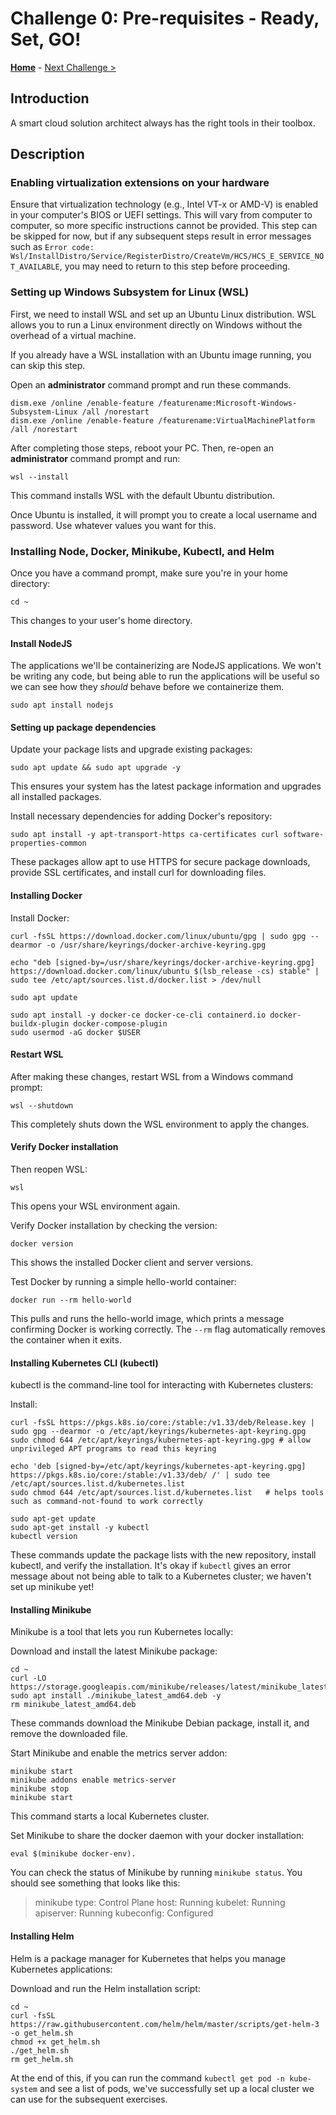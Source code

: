 # Challenge 0: Pre-requisites - Ready, Set, GO! 

**[Home](../README.md)** - [Next Challenge >](./01-containers.md)

## Introduction

A smart cloud solution architect always has the right tools in their toolbox. 

## Description

### Enabling virtualization extensions on your hardware

Ensure that virtualization technology (e.g., Intel VT-x or AMD-V) is enabled in your computer's BIOS or UEFI settings. This will vary from computer to computer, so more specific instructions cannot be provided. This step can be skipped for now, but if any subsequent steps result in error messages such as `Error code: Wsl/InstallDistro/Service/RegisterDistro/CreateVm/HCS/HCS_E_SERVICE_NOT_AVAILABLE`, you may need to return to this step before proceeding.

### Setting up Windows Subsystem for Linux (WSL)

First, we need to install WSL and set up an Ubuntu Linux distribution. WSL allows you to run a Linux environment directly on Windows without the overhead of a virtual machine.

If you already have a WSL installation with an Ubuntu image running, you can skip this step.

Open an **administrator** command prompt and run these commands.
```
dism.exe /online /enable-feature /featurename:Microsoft-Windows-Subsystem-Linux /all /norestart
dism.exe /online /enable-feature /featurename:VirtualMachinePlatform /all /norestart
```

After completing those steps, reboot your PC. Then, re-open an **administrator** command prompt and run:
```
wsl --install
```
This command installs WSL with the default Ubuntu distribution.

Once Ubuntu is installed, it will prompt you to create a local username and password. Use whatever values you want for this.

### Installing Node, Docker, Minikube, Kubectl, and Helm

Once you have a command prompt, make sure you're in your home directory:
```
cd ~
```
This changes to your user's home directory.

#### Install NodeJS
The applications we'll be containerizing are NodeJS applications. We won't be writing any code, but being able to run the applications will be useful so we can see how they *should* behave before we containerize them.

```
sudo apt install nodejs
```

#### Setting up package dependencies

Update your package lists and upgrade existing packages:
```
sudo apt update && sudo apt upgrade -y
```
This ensures your system has the latest package information and upgrades all installed packages.

Install necessary dependencies for adding Docker's repository:
```
sudo apt install -y apt-transport-https ca-certificates curl software-properties-common
```
These packages allow apt to use HTTPS for secure package downloads, provide SSL certificates, and install curl for downloading files.

#### Installing Docker

Install Docker:

```
curl -fsSL https://download.docker.com/linux/ubuntu/gpg | sudo gpg --dearmor -o /usr/share/keyrings/docker-archive-keyring.gpg

echo "deb [signed-by=/usr/share/keyrings/docker-archive-keyring.gpg] https://download.docker.com/linux/ubuntu $(lsb_release -cs) stable" | sudo tee /etc/apt/sources.list.d/docker.list > /dev/null

sudo apt update

sudo apt install -y docker-ce docker-ce-cli containerd.io docker-buildx-plugin docker-compose-plugin
sudo usermod -aG docker $USER
```

#### Restart WSL
After making these changes, restart WSL from a Windows command prompt:
```
wsl --shutdown
```
This completely shuts down the WSL environment to apply the changes.

#### Verify Docker installation

Then reopen WSL:
```
wsl
```
This opens your WSL environment again.

Verify Docker installation by checking the version:
```
docker version
```
This shows the installed Docker client and server versions.

Test Docker by running a simple hello-world container:
```
docker run --rm hello-world
```
This pulls and runs the hello-world image, which prints a message confirming Docker is working correctly. The `--rm` flag automatically removes the container when it exits.

#### Installing Kubernetes CLI (kubectl)

kubectl is the command-line tool for interacting with Kubernetes clusters:

Install:
```
curl -fsSL https://pkgs.k8s.io/core:/stable:/v1.33/deb/Release.key | sudo gpg --dearmor -o /etc/apt/keyrings/kubernetes-apt-keyring.gpg
sudo chmod 644 /etc/apt/keyrings/kubernetes-apt-keyring.gpg # allow unprivileged APT programs to read this keyring

echo 'deb [signed-by=/etc/apt/keyrings/kubernetes-apt-keyring.gpg] https://pkgs.k8s.io/core:/stable:/v1.33/deb/ /' | sudo tee /etc/apt/sources.list.d/kubernetes.list
sudo chmod 644 /etc/apt/sources.list.d/kubernetes.list   # helps tools such as command-not-found to work correctly

sudo apt-get update
sudo apt-get install -y kubectl
kubectl version
```
These commands update the package lists with the new repository, install kubectl, and verify the installation. It's okay if `kubectl` gives an error message about not being able to talk to a Kubernetes cluster; we haven't set up minikube yet!

#### Installing Minikube

Minikube is a tool that lets you run Kubernetes locally:

Download and install the latest Minikube package:
```
cd ~
curl -LO https://storage.googleapis.com/minikube/releases/latest/minikube_latest_amd64.deb
sudo apt install ./minikube_latest_amd64.deb -y
rm minikube_latest_amd64.deb
```
These commands download the Minikube Debian package, install it, and remove the downloaded file.

Start Minikube and enable the metrics server addon:
```
minikube start
minikube addons enable metrics-server
minikube stop
minikube start
```
This command starts a local Kubernetes cluster.

Set Minikube to share the docker daemon with your docker installation:
```
eval $(minikube docker-env).
```

You can check the status of Minikube by running `minikube status`. You should see something that looks like this:

> minikube
> type: Control Plane
> host: Running
> kubelet: Running
> apiserver: Running
> kubeconfig: Configured

#### Installing Helm

Helm is a package manager for Kubernetes that helps you manage Kubernetes applications:

Download and run the Helm installation script:
```
cd ~
curl -fsSL https://raw.githubusercontent.com/helm/helm/master/scripts/get-helm-3 -o get_helm.sh
chmod +x get_helm.sh
./get_helm.sh
rm get_helm.sh
```

At the end of this, if you can run the command `kubectl get pod -n kube-system` and see a list of pods, we've successfully set up a local cluster we can use for the subsequent exercises.
